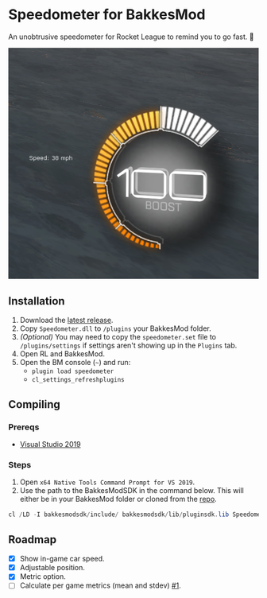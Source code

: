 # Speedometer for BakkesMod

An unobtrusive speedometer for Rocket League to remind you to go fast. 🌠

![Preview](https://raw.githubusercontent.com/mtimkovich/SpeedometerPlugin/main/preview.png)

## Installation

1. Download the [latest release][release].
2. Copy `Speedometer.dll` to `/plugins` your BakkesMod folder.
3. _(Optional)_ You may need to copy the `speedometer.set` file to `/plugins/settings` if settings
   aren't showing up in the `Plugins` tab.
5. Open RL and BakkesMod.
6. Open the BM console (`~`) and run:
    - `plugin load speedometer`
    - `cl_settings_refreshplugins`

## Compiling

### Prereqs

- [Visual Studio 2019][vs]

### Steps

1. Open `x64 Native Tools Command Prompt for VS 2019`.
2. Use the path to the BakkesModSDK in the command below. This will either be in your BakkesMod
folder or cloned from the [repo][bakkessdk].

```powershell
cl /LD -I bakkesmodsdk/include/ bakkesmodsdk/lib/pluginsdk.lib Speedometer.cpp
```

## Roadmap

- [x] Show in-game car speed.
- [x] Adjustable position.
- [x] Metric option.
- [ ] Calculate per game metrics (mean and stdev) [#1][1].

[release]: https://github.com/mtimkovich/SpeedometerPlugin/releases
[vs]: https://visualstudio.microsoft.com/
[bakkessdk]: https://github.com/bakkesmodorg/BakkesModSDK
[1]: https://github.com/mtimkovich/SpeedometerPlugin/issues/1
